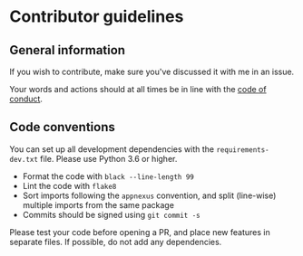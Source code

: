 # Contributor guidelines

## General information

If you wish to contribute, make sure you've discussed it with me in an issue.

Your words and actions should at all times be in line with the [code of conduct](CODE_OF_CONDUCT.md).

## Code conventions

You can set up all development dependencies with the `requirements-dev.txt` file. Please use Python 3.6 or higher.

- Format the code with `black --line-length 99`
- Lint the code with `flake8`
- Sort imports following the `appnexus` convention, and split (line-wise) multiple imports from the same package
- Commits should be signed using `git commit -s`

Please test your code before opening a PR, and place new features in separate files. If possible, do not add any dependencies.
